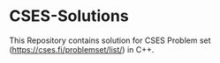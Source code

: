 # CSES-Solutions
This Repository contains solution for CSES Problem set (https://cses.fi/problemset/list/) in C++.
